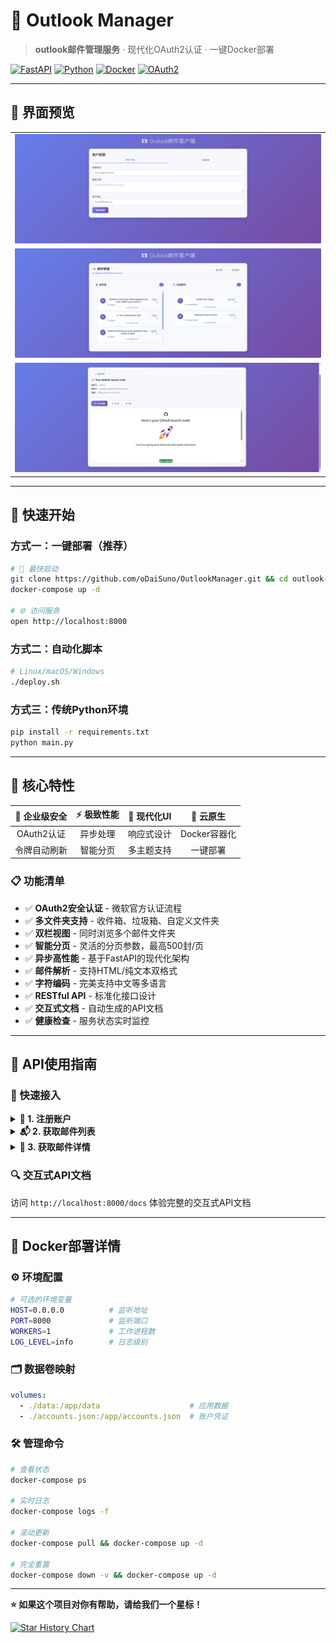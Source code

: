 # 📨 Outlook Manager
> **outlook邮件管理服务** · 现代化OAuth2认证 · 一键Docker部署

[![FastAPI](https://img.shields.io/badge/FastAPI-0.104+-00a393?style=flat-square&logo=fastapi)](https://fastapi.tiangolo.com/)
[![Python](https://img.shields.io/badge/Python-3.9+-3776ab?style=flat-square&logo=python&logoColor=white)](https://python.org/)
[![Docker](https://img.shields.io/badge/Docker-Ready-2496ed?style=flat-square&logo=docker&logoColor=white)](https://docker.com/)
[![OAuth2](https://img.shields.io/badge/OAuth2-Supported-orange?style=flat-square&logo=oauth)](https://oauth.net/)

---
## 🎨 界面预览

<table>
<tr>
<td><img src="images/image-20250626153740099.png" alt="邮件列表界面" /></td>
</tr>
<tr>
<td><img src="images/image-20250626153916629.png" alt="邮件详情界面" /></td>
</tr>
<tr>
<td><img src="images/image-20250626154045003.png" alt="双栏视图界面" /></td>
</tr>
</table>

---

## 🚀 快速开始

### 方式一：一键部署（推荐）

```bash
# 🎯 最快启动
git clone https://github.com/oDaiSuno/OutlookManager.git && cd outlook-manager
docker-compose up -d

# 🌐 访问服务
open http://localhost:8000
```

### 方式二：自动化脚本

```bash
# Linux/macOS/Windows
./deploy.sh
```

### 方式三：传统Python环境

```bash
pip install -r requirements.txt
python main.py
```

---

## 🎁 核心特性

<div align="center">

| 🔐 **企业级安全** | ⚡ **极致性能** | 🎨 **现代化UI** | 🐳 **云原生** |
|:---:|:---:|:---:|:---:|
| OAuth2认证 | 异步处理 | 响应式设计 | Docker容器化 |
| 令牌自动刷新 | 智能分页 | 多主题支持 | 一键部署 |

</div>

### 📋 功能清单

- ✅ **OAuth2安全认证** - 微软官方认证流程
- ✅ **多文件夹支持** - 收件箱、垃圾箱、自定义文件夹
- ✅ **双栏视图** - 同时浏览多个邮件文件夹
- ✅ **智能分页** - 灵活的分页参数，最高500封/页
- ✅ **异步高性能** - 基于FastAPI的现代化架构
- ✅ **邮件解析** - 支持HTML/纯文本双格式
- ✅ **字符编码** - 完美支持中文等多语言
- ✅ **RESTful API** - 标准化接口设计
- ✅ **交互式文档** - 自动生成的API文档
- ✅ **健康检查** - 服务状态实时监控

---

## 🔧 API使用指南

### 🎯 快速接入

<details>
<summary><strong>📝 1. 注册账户</strong></summary>

```bash
curl -X POST "http://localhost:8000/accounts" \
  -H "Content-Type: application/json" \
  -d '{
    "email": "your_email@outlook.com",
    "refresh_token": "your_refresh_token",
    "client_id": "your_client_id"
  }'
```

**响应示例**:
```json
{
  "email_id": "your_email@outlook.com",
  "message": "Account verified and saved successfully."
}
```

</details>

<details>
<summary><strong>📬 2. 获取邮件列表</strong></summary>

```bash
# 获取所有邮件（智能聚合）
curl "http://localhost:8000/emails/your_email@outlook.com?folder=all&page=1&page_size=100"

# 仅收件箱
curl "http://localhost:8000/emails/your_email@outlook.com?folder=inbox"

# 仅垃圾箱
curl "http://localhost:8000/emails/your_email@outlook.com?folder=junk"
```

**响应示例**:
```json
{
  "email_id": "your_email@outlook.com",
  "folder_view": "all",
  "page": 1,
  "page_size": 100,
  "total_emails": 1247,
  "emails": [...]
}
```

</details>

<details>
<summary><strong>📖 3. 获取邮件详情</strong></summary>

```bash
curl "http://localhost:8000/emails/your_email@outlook.com/INBOX-12345"
```

**响应示例**:
```json
{
  "message_id": "INBOX-12345",
  "subject": "重要：项目进展更新",
  "from_email": "sender@company.com",
  "to_email": "your_email@outlook.com",
  "date": "2024-01-20T10:30:00Z",
  "body_plain": "邮件正文...",
  "body_html": "<html>...</html>"
}
```

</details>

### 🔍 交互式API文档

访问 `http://localhost:8000/docs` 体验完整的交互式API文档

---

## 🐳 Docker部署详情

### ⚙️ 环境配置

```bash
# 可选的环境变量
HOST=0.0.0.0          # 监听地址
PORT=8000             # 监听端口
WORKERS=1             # 工作进程数
LOG_LEVEL=info        # 日志级别
```

### 🗂️ 数据卷映射

```yaml
volumes:
  - ./data:/app/data                    # 应用数据
  - ./accounts.json:/app/accounts.json  # 账户凭证
```

### 🛠️ 管理命令

```bash
# 查看状态
docker-compose ps

# 实时日志
docker-compose logs -f

# 滚动更新
docker-compose pull && docker-compose up -d

# 完全重置
docker-compose down -v && docker-compose up -d
```

---

**⭐ 如果这个项目对你有帮助，请给我们一个星标！**

[![Star History Chart](https://api.star-history.com/svg?repos=oDaiSuno/OutlookManager&type=Date)](https://www.star-history.com/#oDaiSuno/OutlookManager&Date)